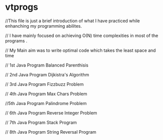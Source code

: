 # vtprogs
//This file is just a brief introduction of what I have practiced while enhanching my programming abilites.

// I have mainly focused on achieving O(N) time complexities in most of the programs .

// My Main aim was to write optimal code which takes the least space and time

// 1st Java Program
Balanced Parenthisis

// 2nd Java Program
Dijkistra's Algorithm

// 3rd Java Program
Fizzbuzz Problem


// 4th Java Program
Max Chars Problem

//5th Java Program
Palindrome Problem


// 6th Java Program
Reverse Integer Problem

// 7th Java Program
Stack Program


// 8th Java Program
String Reversal Program
